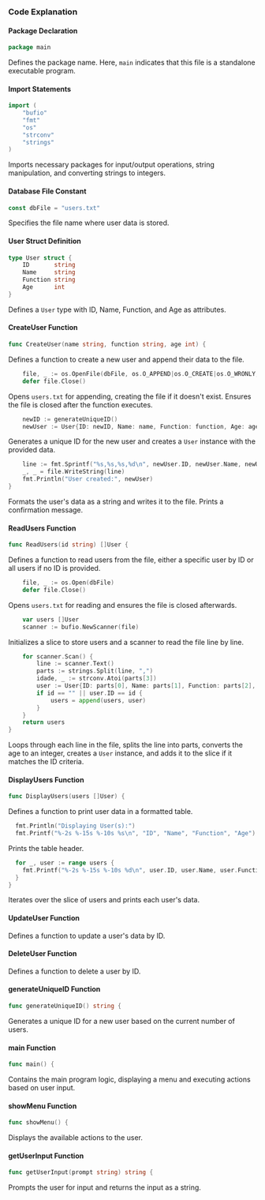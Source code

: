 ### Code Explanation

#### Package Declaration
```go
package main
```
Defines the package name. Here, `main` indicates that this file is a standalone executable program.

#### Import Statements
```go
import (
	"bufio"
	"fmt"
	"os"
	"strconv"
	"strings"
)
```
Imports necessary packages for input/output operations, string manipulation, and converting strings to integers.

#### Database File Constant
```go
const dbFile = "users.txt"
```
Specifies the file name where user data is stored.

#### User Struct Definition
```go
type User struct {
	ID       string
	Name     string
	Function string
	Age      int
}
```
Defines a `User` type with ID, Name, Function, and Age as attributes.

#### CreateUser Function
```go
func CreateUser(name string, function string, age int) {
```
Defines a function to create a new user and append their data to the file.

```go
	file, _ := os.OpenFile(dbFile, os.O_APPEND|os.O_CREATE|os.O_WRONLY, 0644)
	defer file.Close()
```
Opens `users.txt` for appending, creating the file if it doesn't exist. Ensures the file is closed after the function executes.

```go
	newID := generateUniqueID()
	newUser := User{ID: newID, Name: name, Function: function, Age: age}
```
Generates a unique ID for the new user and creates a `User` instance with the provided data.

```go
	line := fmt.Sprintf("%s,%s,%s,%d\n", newUser.ID, newUser.Name, newUser.Function, newUser.Age)
	_, _ = file.WriteString(line)
	fmt.Println("User created:", newUser)
}
```
Formats the user's data as a string and writes it to the file. Prints a confirmation message.

#### ReadUsers Function
```go
func ReadUsers(id string) []User {
```
Defines a function to read users from the file, either a specific user by ID or all users if no ID is provided.

```go
	file, _ := os.Open(dbFile)
	defer file.Close()
```
Opens `users.txt` for reading and ensures the file is closed afterwards.

```go
	var users []User
	scanner := bufio.NewScanner(file)
```
Initializes a slice to store users and a scanner to read the file line by line.

```go
	for scanner.Scan() {
		line := scanner.Text()
		parts := strings.Split(line, ",")
		idade, _ := strconv.Atoi(parts[3])
		user := User{ID: parts[0], Name: parts[1], Function: parts[2], Age: idade}
		if id == "" || user.ID == id {
			users = append(users, user)
		}
	}
	return users
}
```
Loops through each line in the file, splits the line into parts, converts the age to an integer, creates a `User` instance, and adds it to the slice if it matches the ID criteria.

#### DisplayUsers Function
```go
func DisplayUsers(users []User) {
```
Defines a function to print user data in a formatted table.

```go
  fmt.Println("Displaying User(s):")
  fmt.Printf("%-2s %-15s %-10s %s\n", "ID", "Name", "Function", "Age")
```
Prints the table header.

```go
  for _, user := range users {
    fmt.Printf("%-2s %-15s %-10s %d\n", user.ID, user.Name, user.Function, user.Age)
  }
}
```
Iterates over the slice of users and prints each user's data.

#### UpdateUser Function
Defines a function to update a user's data by ID.

#### DeleteUser Function
Defines a function to delete a user by ID.

#### generateUniqueID Function
```go
func generateUniqueID() string {
```
Generates a unique ID for a new user based on the current number of users.

#### main Function
```go
func main() {
```
Contains the main program logic, displaying a menu and executing actions based on user input.

#### showMenu Function
```go
func showMenu() {
```
Displays the available actions to the user.

#### getUserInput Function
```go
func getUserInput(prompt string) string {
```
Prompts the user for input and returns the input as a string.

